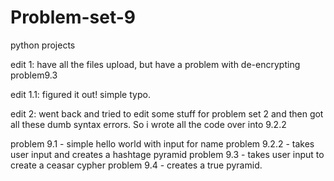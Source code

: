 # Problem-set-9
 python projects

edit 1: have all the files upload, but have a problem with de-encrypting problem9.3

edit 1.1: figured it out! simple typo. 

edit 2: went back and tried to edit some stuff for problem set 2 and then got all these dumb syntax errors. So i wrote all the code over into 9.2.2

problem 9.1 - simple hello world with input for name
problem 9.2.2 - takes user input and creates a hashtage pyramid
problem 9.3 - takes user input to create a ceasar cypher
problem 9.4 - creates a true pyramid. 
